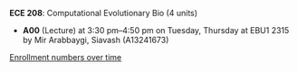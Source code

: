 **ECE 208**: Computational Evolutionary Bio (4 units)

- **A00** (Lecture) at 3:30 pm–4:50 pm on Tuesday, Thursday at EBU1 2315 by Mir Arabbaygi, Siavash (A13241673)

[Enrollment numbers over time](./ECE208.tsv)
